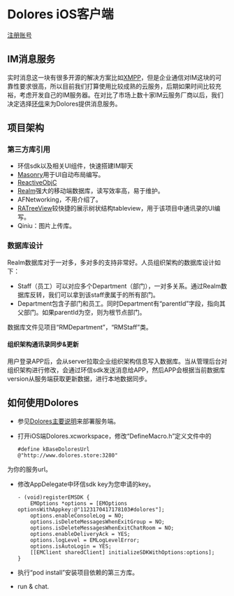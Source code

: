 # Dolores iOS客户端

[注册账号](https://github.com/DoloresTeam/dolores-ios/issues/4)

## IM消息服务

实时消息这一块有很多开源的解决方案比如[XMPP](https://xmpp.org)，但是企业通信对IM这块的可靠性要求很高，所以目前我们打算使用比较成熟的云服务，后期如果时间比较充裕，考虑开发自己的IM服务器。在对比了市场上数十家IM云服务厂商以后，我们决定选择[环信](http://www.easemob.com)来为Dolores提供消息服务。

## 项目架构

### 第三方库引用

- 环信sdk以及相关UI组件，快速搭建IM聊天
- [Masonry](https://github.com/SnapKit/Masonry)用于UI自动布局编写。
- [ReactiveObjC](https://github.com/ReactiveCocoa/ReactiveCocoa)
- [Realm](https://github.com/realm/realm-cocoa)强大的移动端数据库，读写效率高，易于维护。
- AFNetworking，不用介绍了。
- [RATreeView](https://github.com/Augustyniak/RATreeView)较快捷的展示树状结构tableview，用于该项目中通讯录的UI编写。
- Qiniu：图片上传库。

### 数据库设计

Realm数据库对于一对多，多对多的支持非常好。人员组织架构的数据库设计如下：

- Staff（员工）可以对应多个Department（部门），一对多关系。通过Realm数据库反转，我们可以拿到该staff隶属于的所有部门。
- Department包含子部门和员工。同时Department有“parentId”字段，指向其父部门。如果parentId为空，则为根节点部门。

数据库文件见项目“RMDepartment”，“RMStaff”类。

#### 组织架构通讯录同步&更新

用户登录APP后，会从server拉取企业组织架构信息写入数据库。当从管理后台对组织架构进行修改，会通过环信sdk发送消息给APP，然后APP会根据当前数据库version从服务端获取更新数据，进行本地数据同步。

## 如何使用Dolores

- 参见[Dolores主要说明](https://github.com/DoloresTeam/Dolores)来部署服务端。

- 打开iOS端Dolores.xcworkspace，修改“DefineMacro.h”定义文件中的

  ```
  #define kBaseDoloresUrl                         @"http://www.dolores.store:3280"
  ```

为你的服务url。

- 修改AppDelegate中环信sdk key为您申请的key。

  ```
  - (void)registerEMSDK {
      EMOptions *options = [EMOptions optionsWithAppkey:@"1123170417178103#dolores"];
      options.enableConsoleLog = NO;
      options.isDeleteMessagesWhenExitGroup = NO;
      options.isDeleteMessagesWhenExitChatRoom = NO;
      options.enableDeliveryAck = YES;
      options.logLevel = EMLogLevelError;
      options.isAutoLogin = YES;
      [[EMClient sharedClient] initializeSDKWithOptions:options];
  }
  ```

- 执行“pod install”安装项目依赖的第三方库。

- run & chat.
